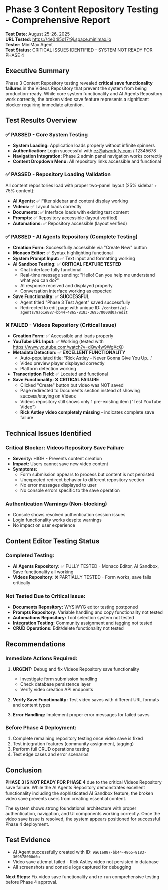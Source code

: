 # Phase 3 Content Repository Testing - Comprehensive Report

**Test Date:** August 25-26, 2025  
**URL Tested:** https://4e04i5d17r9j.space.minimax.io  
**Tester:** MiniMax Agent  
**Test Status:** CRITICAL ISSUES IDENTIFIED - SYSTEM NOT READY FOR PHASE 4

## Executive Summary

Phase 3 Content Repository testing revealed **critical save functionality failures** in the Videos Repository that prevent the system from being production-ready. While core system functionality and AI Agents Repository work correctly, the broken video save feature represents a significant blocker requiring immediate attention.

## Test Results Overview

### ✅ PASSED - Core System Testing
- **System Loading:** Application loads properly without infinite spinners
- **Authentication:** Login successful with ez@aiworkify.com / 12345678
- **Navigation Integration:** Phase 2 admin panel navigation works correctly
- **Content Dropdown Menu:** All repository links accessible and functional

### ✅ PASSED - Repository Loading Validation
All content repositories load with proper two-panel layout (25% sidebar + 75% content):
- **AI Agents:** ✅ Filter sidebar and content display working
- **Videos:** ✅ Layout loads correctly
- **Documents:** ✅ Interface loads with existing test content
- **Prompts:** ✅ Repository accessible (layout verified)
- **Automations:** ✅ Repository accessible (layout verified)

### ✅ PASSED - AI Agents Repository (Complete Testing)
- **Creation Form:** Successfully accessible via "Create New" button
- **Monaco Editor:** ✅ Syntax highlighting functional
- **System Prompt Input:** ✅ Text input and formatting working
- **AI Sandbox Testing:** ✅ **CRITICAL FEATURE TESTED**
  - Chat interface fully functional
  - Real-time message sending: "Hello! Can you help me understand what you can do?"
  - AI response received and displayed properly
  - Conversation interface working as expected
- **Save Functionality:** ✅ **SUCCESSFUL**
  - Agent titled "Phase 3 Test Agent" saved successfully
  - Redirected to edit page with unique ID: `/content/ai-agents/9a61e887-bb44-4865-8183-369578000d0a/edit`

### ❌ FAILED - Videos Repository (Critical Issue)
- **Creation Form:** ✅ Accessible and loads properly
- **YouTube URL Input:** ✅ Working (tested with https://www.youtube.com/watch?v=dQw4w9WgXcQ)
- **Metadata Detection:** ✅ **EXCELLENT FUNCTIONALITY**
  - Auto-populated title: "Rick Astley - Never Gonna Give You Up..."
  - Video preview player displayed correctly
  - Platform detection working
- **Transcription Field:** ✅ Located and functional
- **Save Functionality:** ❌ **CRITICAL FAILURE**
  - Clicked "Create" button but video was NOT saved
  - Page redirected to Documents section instead of showing success/staying on Videos
  - Videos repository still shows only 1 pre-existing item ("Test YouTube Video")
  - **Rick Astley video completely missing** - indicates complete save failure

## Technical Issues Identified

### Critical Blocker: Videos Repository Save Failure
- **Severity:** HIGH - Prevents content creation
- **Impact:** Users cannot save new video content
- **Symptoms:** 
  - Form submission appears to process but content is not persisted
  - Unexpected redirect behavior to different repository section
  - No error messages displayed to user
  - No console errors specific to the save operation

### Authentication Warnings (Non-blocking)
- Console shows resolved authentication session issues
- Login functionality works despite warnings
- No impact on user experience

## Content Editor Testing Status

### Completed Testing:
- **AI Agents Repository:** ✅ FULLY TESTED - Monaco Editor, AI Sandbox, Save functionality all working
- **Videos Repository:** ❌ PARTIALLY TESTED - Form works, save fails critically

### Not Tested Due to Critical Issue:
- **Documents Repository:** WYSIWYG editor testing postponed
- **Prompts Repository:** Variable handling and copy functionality not tested
- **Automations Repository:** Tool selection system not tested
- **Integration Testing:** Community assignment and tagging not tested
- **CRUD Operations:** Edit/delete functionality not tested

## Recommendations

### Immediate Actions Required:
1. **URGENT:** Debug and fix Videos Repository save functionality
   - Investigate form submission handling
   - Check database persistence layer
   - Verify video creation API endpoints

2. **Verify Save Functionality:** Test video saves with different URL formats and content types

3. **Error Handling:** Implement proper error messages for failed saves

### Before Phase 4 Deployment:
1. Complete remaining repository testing once video save is fixed
2. Test integration features (community assignment, tagging)
3. Perform full CRUD operations testing
4. Test edge cases and error scenarios

## Conclusion

**PHASE 3 IS NOT READY FOR PHASE 4** due to the critical Videos Repository save failure. While the AI Agents Repository demonstrates excellent functionality including the sophisticated AI Sandbox feature, the broken video save prevents users from creating essential content.

The system shows strong foundational architecture with proper authentication, navigation, and UI components working correctly. Once the video save issue is resolved, the system appears positioned for successful Phase 4 deployment.

## Test Evidence

- AI Agent successfully created with ID: `9a61e887-bb44-4865-8183-369578000d0a`
- Video save attempt failed - Rick Astley video not persisted in database
- All screenshots and console logs captured for debugging

**Next Steps:** Fix video save functionality and re-run comprehensive testing before Phase 4 approval.